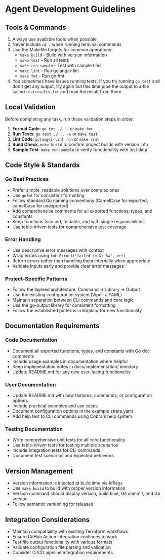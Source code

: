 # Agent Development Guidelines

## Tools & Commands

1. Always use available tools when possible
2. Never include `cd .` when running terminal commands
3. Use the Makefile targets for common operations:
   - `make build` - Build with version information
   - `make test` - Run all tests
   - `make run-sample` - Test with sample files
   - `make lint` - Run golangci-lint
   - `make fmt` - Run go fmt
4. You sometimes have issues running tests. If you try running `go test` and don't get any output, try again but this time pipe the output to a file called `testresults.txt` and read the result from there.

## Local Validation

Before completing any task, run these validation steps in order:

1. **Format Code**: `go fmt ./...` or `make fmt`
2. **Run Tests**: `go test ./... -v` or `make test`
3. **Lint Code**: `golangci-lint run` or `make lint`
4. **Build Check**: `make build` to confirm project builds with version info
5. **Sample Test**: `make run-sample` to verify functionality with test data

## Code Style & Standards

### Go Best Practices
- Prefer simple, readable solutions over complex ones
- Use `gofmt` for consistent formatting
- Follow standard Go naming conventions (CamelCase for exported, camelCase for unexported)
- Add comprehensive comments for all exported functions, types, and constants
- Keep functions focused, testable, and with single responsibilities
- Use table-driven tests for comprehensive test coverage

### Error Handling
- Use descriptive error messages with context
- Wrap errors using `fmt.Errorf("failed to X: %w", err)`
- Return errors rather than handling them internally when appropriate
- Validate inputs early and provide clear error messages

### Project-Specific Patterns
- Follow the layered architecture: Command → Library → Output
- Use the existing configuration system (Viper + YAML)
- Maintain separation between CLI commands and core logic
- Use the go-output library for consistent formatting
- Follow the established patterns in lib/plan/ for new functionality

## Documentation Requirements

### Code Documentation
- Document all exported functions, types, and constants with Go doc comments
- Include usage examples in documentation where helpful
- Keep implementation notes in docs/implementation/ directory
- Update README.md for any new user-facing functionality

### User Documentation
- Update README.md with new features, commands, or configuration options
- Include practical examples and use cases
- Document configuration options in the example strata.yaml
- Add help text to CLI commands using Cobra's help system

### Testing Documentation
- Write comprehensive unit tests for all core functionality
- Use table-driven tests for testing multiple scenarios
- Include integration tests for CLI commands
- Document test scenarios and expected behaviors

## Version Management

- Version information is injected at build time via ldflags
- Use `make build` to build with proper version information
- Version command should display version, build time, Git commit, and Go version
- Follow semantic versioning for releases

## Integration Considerations

- Maintain compatibility with existing Terraform workflows
- Ensure GitHub Action integration continues to work
- Test file output functionality with various formats
- Validate configuration file parsing and validation
- Consider CI/CD pipeline integration requirements